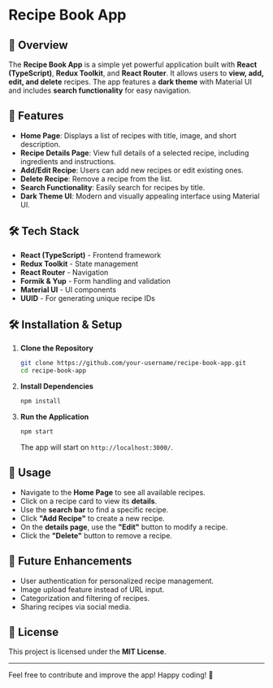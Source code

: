 # Recipe Book App

## 📌 Overview
The **Recipe Book App** is a simple yet powerful application built with **React (TypeScript)**, **Redux Toolkit**, and **React Router**. It allows users to **view, add, edit, and delete** recipes. The app features a **dark theme** with Material UI and includes **search functionality** for easy navigation.

## 🚀 Features
- **Home Page**: Displays a list of recipes with title, image, and short description.
- **Recipe Details Page**: View full details of a selected recipe, including ingredients and instructions.
- **Add/Edit Recipe**: Users can add new recipes or edit existing ones.
- **Delete Recipe**: Remove a recipe from the list.
- **Search Functionality**: Easily search for recipes by title.
- **Dark Theme UI**: Modern and visually appealing interface using Material UI.

## 🛠️ Tech Stack
- **React (TypeScript)** - Frontend framework
- **Redux Toolkit** - State management
- **React Router** - Navigation
- **Formik & Yup** - Form handling and validation
- **Material UI** - UI components
- **UUID** - For generating unique recipe IDs

## 🛠️ Installation & Setup

1. **Clone the Repository**
   ```sh
   git clone https://github.com/your-username/recipe-book-app.git
   cd recipe-book-app
   ```

2. **Install Dependencies**
   ```sh
   npm install
   ```

3. **Run the Application**
   ```sh
   npm start
   ```
   The app will start on `http://localhost:3000/`.

## 📌 Usage
- Navigate to the **Home Page** to see all available recipes.
- Click on a recipe card to view its **details**.
- Use the **search bar** to find a specific recipe.
- Click **"Add Recipe"** to create a new recipe.
- On the **details page**, use the **"Edit"** button to modify a recipe.
- Click the **"Delete"** button to remove a recipe.

## 🔧 Future Enhancements
- User authentication for personalized recipe management.
- Image upload feature instead of URL input.
- Categorization and filtering of recipes.
- Sharing recipes via social media.

## 📄 License
This project is licensed under the **MIT License**.

---
Feel free to contribute and improve the app! Happy coding! 🚀


